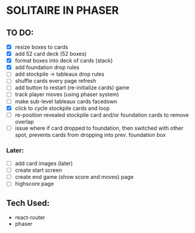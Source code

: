 # SOLITAIRE IN PHASER

## TO DO:

+ [x] resize boxes to cards
+ [x] add 52 card deck (52 boxes)
+ [x] format boxes into deck of cards (stack)
+ [x] add foundation drop rules
+ [ ] add stockpile -> tableaux drop rules
+ [ ] shuffle cards every page refresh
+ [ ] add button to restart (re-initialize cards) game
+ [ ] track player moves (using phaser system)
+ [ ] make sub-level tableaux cards facedown
+ [x] click to cycle stockpile cards and loop
+ [ ] re-position revealed stockpile card and/or foundation cards to remove overlap
+ [ ] issue where if card dropped to foundation, then switched with other spot, prevents cards from dropping into prev. foundation box

### Later:
+ [ ] add card images (later)
+ [ ] create start screen
+ [ ] create end game (show score and moves) page
+ [ ] highscore page

## Tech Used:
+ react-router
+ phaser